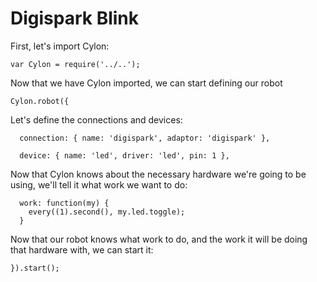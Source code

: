 # Digispark Blink

First, let's import Cylon:

    var Cylon = require('../..');

Now that we have Cylon imported, we can start defining our robot

    Cylon.robot({

Let's define the connections and devices:

      connection: { name: 'digispark', adaptor: 'digispark' },

      device: { name: 'led', driver: 'led', pin: 1 },

Now that Cylon knows about the necessary hardware we're going to be using, we'll
tell it what work we want to do:

      work: function(my) {
        every((1).second(), my.led.toggle);
      }

Now that our robot knows what work to do, and the work it will be doing that
hardware with, we can start it:

    }).start();
